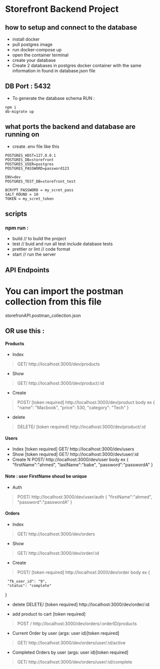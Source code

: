 # Storefront Backend Project

## how to setup and connect to the database
-   install docker
-   pull postgres image
-   run  docker-compose up
-   open the container terminal
-   create your database
-   Create 2 databases in postgres docker container with the same information in found in database.json file

## DB Port : 5432
         
- To generate the database schema RUN :

 ``` 
 npm i
 db-migrate up

 ```
## what ports the backend and database are running on
 - create .env file like this 
 ```
POSTGRES_HOST=127.0.0.1
POSTGRES_DB=storefront
POSTGRES_USER=postgres
POSTGRES_PASSWORD=password123

ENV=dev
POSTGRES_TEST_DB=storefront_test

BCRYPT_PASSWORD = my_scret_pass
SALT_ROUND = 10
TOKEN = my_scret_token

```

## scripts 

### npm run :
- build  // to build the project
- test   // buid and run all test include database tests
- prettier  or lint  // code format
- start // run the server
   
## API Endpoints

# You can import the postman collection from this file
storefronAPI.postman_collection.json

## OR use this :
#### Products
- Index  
> GET/    http://localhost:3000/dev/products
- Show   
> GET/    http://localhost:3000/dev/product/:id
- Create 
> POST/   [token required] http://localhost:3000/dev/product
 body  ex {
  "name": "Macbook",
  "price": 530,
  "category": "Tech"
}
- delete 
> DELETE/ [token required] http://localhost:3000/dev/product/:id

#### Users
- Index [token required]   GET/  http://localhost:3000/dev/users
- Show [token required]    GET/  http://localhost:3000/dev/user/:id
- Create N  POST/ http://localhost:3000/dev/user
body ex {
   "firstName":"ahmed",
   "lastName":"babe",
   "password":"passwordA"
}

#### Note : user FirstName shoud be unique
- Auth  
> POST/ http://localhost:3000/dev/user/auth
{
   "firstName":"ahmed",
   "password":"passwordA"
}

#### Orders
- Index 
> GET/    http://localhost:3000/dev/orders
- Show  
> GET/    http://localhost:3000/dev/order/:id
- Create
> POST/   [token required] http://localhost:3000/dev/order
 body  ex {

     "fk_user_id": "9",
     "status": "complete"
}
- delete DELETE/ [token required] http://localhost:3000/dev/order/:id

- add product to cart [token required] 
 > POST / http://localhost:3000/dev/orders/:orderID/products

- Current Order by user (args: user id)[token required]
 > GET/  http://localhost:3000/dev/orders/user/:id/active
- Completed Orders by user (args: user id)[token required]
>  GET/  http://localhost:3000/dev/orders/user/:id/complete